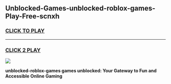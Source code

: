 
## Unblocked-Games-unblocked-roblox-games-Play-Free-scnxh
<h3>
<a href="https://premium76.site?title=unblocked-roblox-games&ref=23A">CLICK TO PLAY</a></h3>
<hr>

<h3>
<a href="https://premium76.site?title=unblocked-roblox-games&ref=23A">CLICK 2 PLAY</a>
  
</h3>

<a href="https://premium76.site?title=unblocked-roblox-games&ref=23A"><img src="https://clearcache.store/games.png"></a>


**unblocked-roblox-games games unblocked: Your Gateway to Fun and Accessible Online Gaming**
